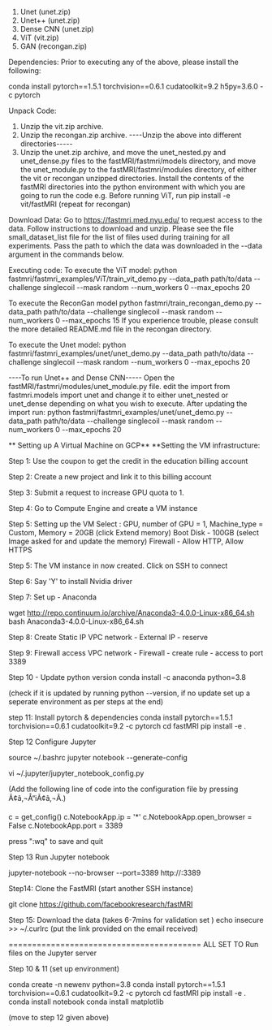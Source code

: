 1. Unet (unet.zip)
2. Unet++ (unet.zip)
3. Dense CNN (unet.zip)
4. ViT (vit.zip)
5. GAN (recongan.zip)


Dependencies:
Prior to executing any of the above, please install the following:

conda install pytorch==1.5.1 torchvision==0.6.1 cudatoolkit=9.2 h5py=3.6.0 -c pytorch

Unpack Code:

1. Unzip the vit.zip archive.
2. Unzip the recongan.zip archive.
----Unzip the above into different directories-----
3. Unzip the unet.zip archive, and move the unet_nested.py and unet_dense.py files to the fastMRI/fastmri/models directory, and move the unet_module.py to the fastMRI/fastmri/modules directory, of either the vit or recongan unzipped directories.
Install the contents of the fastMRI directories into the python environment with which you are going to run the code 
e.g. Before running ViT, run pip install -e vit/fastMRI (repeat for recongan)



Download Data:
Go to https://fastmri.med.nyu.edu/ to request access to the data. Follow instructions to download and unzip. Please see the file small_dataset_list file
for the list of files used during training for all experiments. Pass the path to which the data was downloaded in the --data argument in the commands below.


Executing code:
To execute the ViT model:
python fastmri/fastmri_examples/ViT/train_vit_demo.py --data_path path/to/data --challenge singlecoil --mask random --num_workers 0 --max_epochs 20


To execute the ReconGan model
python fastmri/train_recongan_demo.py --data_path path/to/data --challenge singlecoil --mask random --num_workers 0 --max_epochs 15
If you experience trouble, please consult the more detailed README.md file in the recongan directory.

To execute the Unet model:
python fastmri/fastmri_examples/unet/unet_demo.py --data_path path/to/data --challenge singlecoil --mask random --num_workers 0 --max_epochs 20

----To run Unet++ and Dense CNN-----
Open the fastMRI/fastmri/modules/unet_module.py file. edit the import from fastmri.models import unet and change it to either unet_nested or unet_dense depending on what you wish to execute.
After updating the import run:
python fastmri/fastmri_examples/unet/unet_demo.py --data_path path/to/data --challenge singlecoil --mask random --num_workers 0 --max_epochs 20




** Setting up A Virtual Machine on GCP**
**Setting the VM infrastructure:

Step 1: Use the coupon to get the credit in the education billing account

Step 2: Create a new project and link it to this billing account

Step 3: Submit a request to increase GPU quota to 1.

Step 4: Go to Compute Engine and create a VM instance

Step 5: Setting up the VM 
Select : 
GPU, 
number of GPU = 1, 
Machine_type = Custom, 
Memory = 20GB (click Extend memory)
Boot Disk - 100GB (select Image asked for and update the memory)
Firewall - Allow HTTP, Allow HTTPS

Step 5: The VM instance in now created. Click on SSH to connect

Step 6: Say 'Y' to install Nvidia driver

Step 7: Set up - Anaconda

wget http://repo.continuum.io/archive/Anaconda3-4.0.0-Linux-x86_64.sh
bash Anaconda3-4.0.0-Linux-x86_64.sh

Step 8: Create Static IP
VPC network - External IP - reserve

Step 9: Firewall access
VPC network - Firewall - create rule - access to port 3389


Step 10 - Update python version
conda install -c anaconda python=3.8

(check if it is updated by running python --version, if no update set up a seperate environment as per steps at the end) 



step 11: Install pytorch & dependencies
conda install pytorch==1.5.1 torchvision==0.6.1 cudatoolkit=9.2 -c pytorch
cd fastMRI
pip install -e .


Step 12 Configure Jupyter

source ~/.bashrc
jupyter notebook --generate-config

vi ~/.jupyter/jupyter_notebook_config.py

(Add the following line of code into the configuration file by pressing Ã¢â‚¬Å“iÃ¢â‚¬Â.)

c = get_config()
c.NotebookApp.ip = '*'
c.NotebookApp.open_browser = False
c.NotebookApp.port = 3389

press ":wq"  to save and quit

Step 13 Run Jupyter notebook

jupyter-notebook --no-browser --port=3389
http://<External Static IP Address>:3389


Step14: Clone the FastMRI (start another SSH instance)

git clone https://github.com/facebookresearch/fastMRI


Step 15: Download the data (takes 6-7mins for validation set )
echo insecure >> ~/.curlrc
(put the link provided on the email received)



=========================================
ALL SET TO Run files on the Jupyter server

Step 10 & 11 (set up environment)

conda create -n newenv  python=3.8
conda install pytorch==1.5.1 torchvision==0.6.1 cudatoolkit=9.2 -c pytorch
cd fastMRI
pip install -e .
conda install notebook
conda install matplotlib

(move to step 12 given above)
